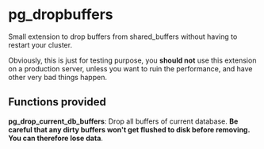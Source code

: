 pg_dropbuffers
==============

Small extension to drop buffers from shared_buffers without having to restart
your cluster.

Obviously, this is just for testing purpose, you **should not** use this
extension on a production server, unless you want to ruin the performance, and
have other very bad things happen.

Functions provided
------------------

**pg_drop_current_db_buffers**: Drop all buffers of current database.  **Be
careful that any dirty buffers won't get flushed to disk before removing.  You
can therefore lose data**.

